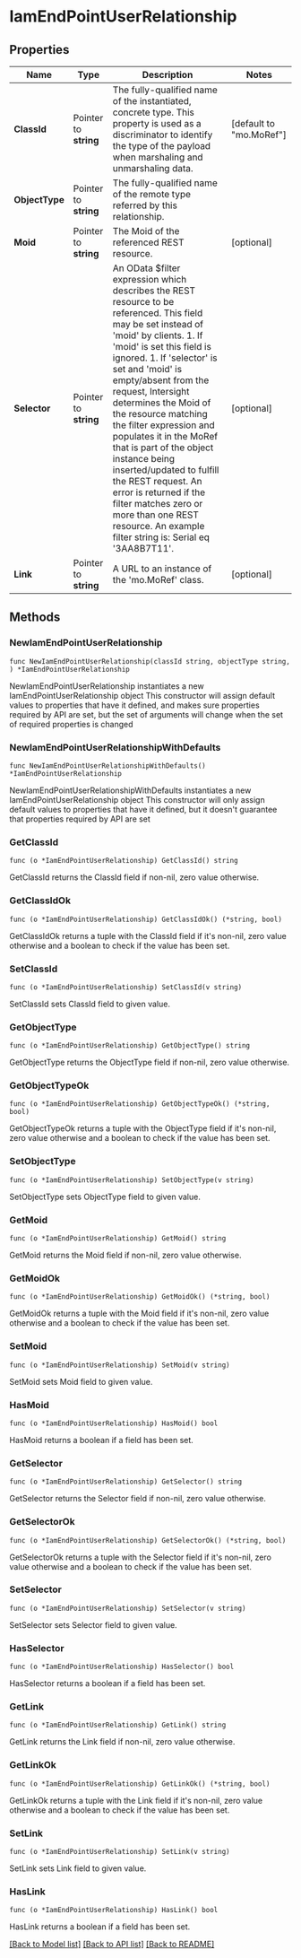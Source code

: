 # IamEndPointUserRelationship

## Properties

Name | Type | Description | Notes
------------ | ------------- | ------------- | -------------
**ClassId** | Pointer to **string** | The fully-qualified name of the instantiated, concrete type. This property is used as a discriminator to identify the type of the payload when marshaling and unmarshaling data. | [default to "mo.MoRef"]
**ObjectType** | Pointer to **string** | The fully-qualified name of the remote type referred by this relationship. | 
**Moid** | Pointer to **string** | The Moid of the referenced REST resource. | [optional] 
**Selector** | Pointer to **string** | An OData $filter expression which describes the REST resource to be referenced. This field may be set instead of &#39;moid&#39; by clients. 1. If &#39;moid&#39; is set this field is ignored. 1. If &#39;selector&#39; is set and &#39;moid&#39; is empty/absent from the request, Intersight determines the Moid of the resource matching the filter expression and populates it in the MoRef that is part of the object instance being inserted/updated to fulfill the REST request. An error is returned if the filter matches zero or more than one REST resource. An example filter string is: Serial eq &#39;3AA8B7T11&#39;. | [optional] 
**Link** | Pointer to **string** | A URL to an instance of the &#39;mo.MoRef&#39; class. | [optional] 

## Methods

### NewIamEndPointUserRelationship

`func NewIamEndPointUserRelationship(classId string, objectType string, ) *IamEndPointUserRelationship`

NewIamEndPointUserRelationship instantiates a new IamEndPointUserRelationship object
This constructor will assign default values to properties that have it defined,
and makes sure properties required by API are set, but the set of arguments
will change when the set of required properties is changed

### NewIamEndPointUserRelationshipWithDefaults

`func NewIamEndPointUserRelationshipWithDefaults() *IamEndPointUserRelationship`

NewIamEndPointUserRelationshipWithDefaults instantiates a new IamEndPointUserRelationship object
This constructor will only assign default values to properties that have it defined,
but it doesn't guarantee that properties required by API are set

### GetClassId

`func (o *IamEndPointUserRelationship) GetClassId() string`

GetClassId returns the ClassId field if non-nil, zero value otherwise.

### GetClassIdOk

`func (o *IamEndPointUserRelationship) GetClassIdOk() (*string, bool)`

GetClassIdOk returns a tuple with the ClassId field if it's non-nil, zero value otherwise
and a boolean to check if the value has been set.

### SetClassId

`func (o *IamEndPointUserRelationship) SetClassId(v string)`

SetClassId sets ClassId field to given value.


### GetObjectType

`func (o *IamEndPointUserRelationship) GetObjectType() string`

GetObjectType returns the ObjectType field if non-nil, zero value otherwise.

### GetObjectTypeOk

`func (o *IamEndPointUserRelationship) GetObjectTypeOk() (*string, bool)`

GetObjectTypeOk returns a tuple with the ObjectType field if it's non-nil, zero value otherwise
and a boolean to check if the value has been set.

### SetObjectType

`func (o *IamEndPointUserRelationship) SetObjectType(v string)`

SetObjectType sets ObjectType field to given value.


### GetMoid

`func (o *IamEndPointUserRelationship) GetMoid() string`

GetMoid returns the Moid field if non-nil, zero value otherwise.

### GetMoidOk

`func (o *IamEndPointUserRelationship) GetMoidOk() (*string, bool)`

GetMoidOk returns a tuple with the Moid field if it's non-nil, zero value otherwise
and a boolean to check if the value has been set.

### SetMoid

`func (o *IamEndPointUserRelationship) SetMoid(v string)`

SetMoid sets Moid field to given value.

### HasMoid

`func (o *IamEndPointUserRelationship) HasMoid() bool`

HasMoid returns a boolean if a field has been set.

### GetSelector

`func (o *IamEndPointUserRelationship) GetSelector() string`

GetSelector returns the Selector field if non-nil, zero value otherwise.

### GetSelectorOk

`func (o *IamEndPointUserRelationship) GetSelectorOk() (*string, bool)`

GetSelectorOk returns a tuple with the Selector field if it's non-nil, zero value otherwise
and a boolean to check if the value has been set.

### SetSelector

`func (o *IamEndPointUserRelationship) SetSelector(v string)`

SetSelector sets Selector field to given value.

### HasSelector

`func (o *IamEndPointUserRelationship) HasSelector() bool`

HasSelector returns a boolean if a field has been set.

### GetLink

`func (o *IamEndPointUserRelationship) GetLink() string`

GetLink returns the Link field if non-nil, zero value otherwise.

### GetLinkOk

`func (o *IamEndPointUserRelationship) GetLinkOk() (*string, bool)`

GetLinkOk returns a tuple with the Link field if it's non-nil, zero value otherwise
and a boolean to check if the value has been set.

### SetLink

`func (o *IamEndPointUserRelationship) SetLink(v string)`

SetLink sets Link field to given value.

### HasLink

`func (o *IamEndPointUserRelationship) HasLink() bool`

HasLink returns a boolean if a field has been set.


[[Back to Model list]](../README.md#documentation-for-models) [[Back to API list]](../README.md#documentation-for-api-endpoints) [[Back to README]](../README.md)


